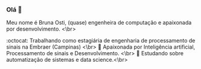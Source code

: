 ### Olá 👋

Meu nome é Bruna Osti, (quase) engenheira de computação e apaixonada por desenvolvimento. <\br>

:octocat: Trabalhando como estagiária de engenharia de processamento de sinais na Embraer (Campinas) <\br>
:telescope: Apaixonada por Inteligência artificial, Processamento de sinais e Desenvolvimento. <\br>
:ledger: Estudando sobre automatização de sistemas e data science.<\br>

<!--
**brunaostii/brunaostii** is a ✨ _special_ ✨ repository because its `README.md` (this file) appears on your GitHub profile.

Here are some ideas to get you started:

- 🔭 I’m currently working on ...
- 🌱 I’m currently learning ...
- 👯 I’m looking to collaborate on ...
- 🤔 I’m looking for help with ...
- 💬 Ask me about ...
- 📫 How to reach me: ...
- 😄 Pronouns: ...
- ⚡ Fun fact: ...
-->
